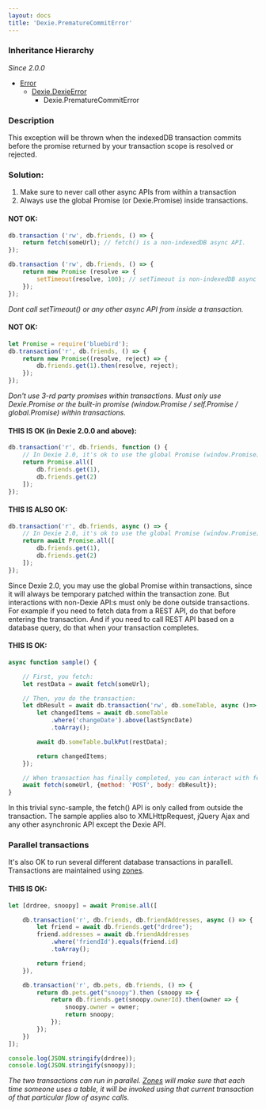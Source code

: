 ```yaml
---
layout: docs
title: 'Dexie.PrematureCommitError'
---
```


### Inheritance Hierarchy
*Since 2.0.0*

* [Error](https://developer.mozilla.org/en-US/docs/Web/JavaScript/Reference/Global_Objects/Error)
  * [Dexie.DexieError](/docs/DexieErrors/DexieError)
    * Dexie.PrematureCommitError

### Description 

This exception will be thrown when the indexedDB transaction commits before the promise returned by your transaction scope is resolved or rejected.

### Solution:

1. Make sure to never call other async APIs from within a transaction
2. Always use the global Promise (or Dexie.Promise) inside transactions.

#### NOT OK:

```javascript
db.transaction ('rw', db.friends, () => {
    return fetch(someUrl); // fetch() is a non-indexedDB async API.
});

db.transaction ('rw', db.friends, () => {
    return new Promise (resolve => {
        setTimeout(resolve, 100); // setTimeout is non-indexedDB async API.
    });
});
```

*Dont call setTimeout() or any other async API from inside a transaction.*


#### NOT OK:

```javascript
let Promise = require('bluebird');
db.transaction('r', db.friends, () => {
    return new Promise((resolve, reject) => {
        db.friends.get(1).then(resolve, reject);
    });
});
```

*Don't use 3-rd party promises within transactions. Must only use Dexie.Promise or the built-in promise (window.Promise / self.Promise / global.Promise) within transactions.*

#### THIS IS OK (in Dexie 2.0.0 and above):

```javascript
db.transaction('r', db.friends, function () {
    // In Dexie 2.0, it's ok to use the global Promise (window.Promise)
    return Promise.all([
        db.friends.get(1),
        db.friends.get(2)
    ]);
});
```

#### THIS IS ALSO OK:

```javascript
db.transaction('r', db.friends, async () => {
    // In Dexie 2.0, it's ok to use the global Promise (window.Promise)
    return await Promise.all([
        db.friends.get(1),
        db.friends.get(2)
    ]);
});
```

Since Dexie 2.0, you may use the global Promise within transactions, since it will always be temporary patched within the transaction zone. But interactions with non-Dexie API:s must only be done outside transactions. For example if you need to fetch data from a REST API, do that before entering the transaction. And if you need to call REST API based on a database query, do that when your transaction completes.

#### THIS IS OK:

```javascript
async function sample() {

    // First, you fetch:
    let restData = await fetch(someUrl);

    // Then, you do the transaction:
    let dbResult = await db.transaction('rw', db.someTable, async ()=> {
        let changedItems = await db.someTable
            .where('changeDate').above(lastSyncDate)
            .toArray();

        await db.someTable.bulkPut(restData);

        return changedItems;
    });

    // When transaction has finally completed, you can interact with fetch again:
    await fetch(someUrl, {method: 'POST', body: dbResult});
}
```

In this trivial sync-sample, the fetch() API is only called from outside the transaction. The sample applies also to XMLHttpRequest, jQuery Ajax and any other asynchronic API except the Dexie API.

### Parallel transactions

It's also OK to run several different database transactions in parallell. Transactions are maintained using [zones](/docs/Promise/Promise.PSD).

#### THIS IS OK:

```javascript
let [drdree, snoopy] = await Promise.all([

    db.transaction('r', db.friends, db.friendAddresses, async () => {
        let friend = await db.friends.get("drdree");
        friend.addresses = await db.friendAddresses
            .where('friendId').equals(friend.id)
            .toArray();

        return friend;
    }),

    db.transaction('r', db.pets, db.friends, () => {
        return db.pets.get("snoopy").then (snoopy => {
            return db.friends.get(snoopy.ownerId).then(owner => {
                snoopy.owner = owner;
                return snoopy;
            });
        });
    })
]);

console.log(JSON.stringify(drdree));
console.log(JSON.stringify(snoopy));
```

*The two transactions can run in parallel. [Zones](/docs/Promise/Promise.PSD) will make sure that each time someone uses a table, it will be invoked using that current transaction of that particular flow of async calls.*

